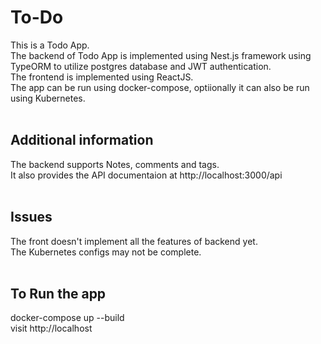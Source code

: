 # To-Do
This is a Todo App. <br/>
The backend of Todo App is implemented using Nest.js framework using TypeORM to utilize postgres database and JWT authentication.<br/>
The frontend is implemented using ReactJS.<br/>
The app can be run using docker-compose, optiionally it can also be run using Kubernetes.<br/>
<br/>
## Additional information
The backend supports Notes, comments and tags.<br/>
It also provides the API documentaion at http://localhost:3000/api<br/>
<br/>
## Issues
The front doesn't implement all the features of backend yet.<br/>
The Kubernetes configs may not be complete.<br/>
<br/>
## To Run the app
docker-compose up --build<br/>
visit http://localhost<br/>
<br/>

